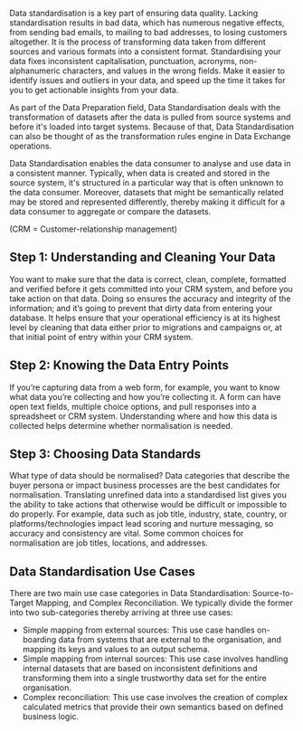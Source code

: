 Data standardisation is a key part of ensuring data quality. Lacking standardisation results in bad data,
which has numerous negative effects, from sending bad emails, to mailing to bad addresses, to losing customers altogether. It is the process of transforming data taken from different sources and various formats into a consistent format. Standardising your data fixes inconsistent capitalisation, punctuation, acronyms, non-alphanumeric characters, and values in the wrong fields. Make it easier to identify issues and outliers in your data, and speed up the time it takes for you to get actionable insights from your data.

As part of the Data Preparation field, Data Standardisation deals with the transformation of datasets after the data is pulled from source systems and before it's loaded into target systems. Because of that, Data Standardisation can also be thought of as the transformation rules engine in Data Exchange operations.

Data Standardisation enables the data consumer to analyse and use data in a consistent manner. Typically, when data is created and stored in the source system, it's structured in a particular way that is often unknown to the data consumer. Moreover, datasets that might be semantically related may be stored and represented differently, thereby making it difficult for a data consumer to aggregate or compare the datasets.

(CRM = Customer-relationship management) 

## Step 1: Understanding and Cleaning Your Data 
You want to make sure that the data is correct, clean, complete, formatted and verified before it gets committed into your CRM system, and before you take action on that data. Doing so ensures the accuracy and integrity of the information; and it’s going to prevent that dirty data from entering your database. It helps ensure that your operational efficiency is at its highest level by cleaning that data either prior to migrations and campaigns or, at that initial point of entry within your CRM system. 

## Step 2: Knowing the Data Entry Points
If you’re capturing data from a web form, for example, you want to know what data you’re collecting and how you’re collecting it. A form can have open text fields, multiple choice options, and pull responses into a spreadsheet or CRM system. Understanding where and how this data is collected helps determine whether normalisation is needed.

## Step 3: Choosing Data Standards
What type of data should be normalised? Data categories that describe the buyer persona or impact business processes are the best candidates for normalisation. Translating unrefined data into a standardised list gives you the ability to take actions that otherwise would be difficult or impossible to do properly. For example, data such as job title, industry, state, country, or platforms/technologies impact lead scoring and nurture messaging, so accuracy and consistency are vital. Some common choices for normalisation are job titles, locations, and addresses.


## Data Standardisation Use Cases
There are two main use case categories in Data Standardisation: Source-to-Target Mapping, and Complex Reconciliation. We typically divide the former into two sub-categories thereby arriving at three use cases:

- Simple mapping from external sources: This use case handles on-boarding data from systems that are external to the organisation, and mapping its keys and values to an output schema.
- Simple mapping from internal sources: This use case involves handling internal datasets that are based on inconsistent definitions and transforming them into a single trustworthy data set for the entire organisation.
- Complex reconciliation: This use case involves the creation of complex calculated metrics that provide their own semantics based on defined business logic.
